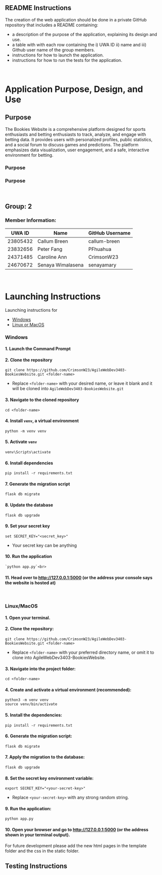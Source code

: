 ## README Instructions
The creation of the web application should be done in a private GitHub repository that includes a README containing:
- a description of the purpose of the application, explaining its design and use.
- a table with with each row containing the i) UWA ID ii) name and iii) Github user name of the group members.
- instructions for how to launch the application.
- instructions for how to run the tests for the application.
<br>

# Application Purpose, Design, and Use

## Purpose
The Bookies Website is a comprehensive platform designed for sports enthusiasts and betting enthusiasts to track, analyze, and engage with betting data. It provides users with personalized profiles, public statistics, and a social forum to discuss games and predictions. The platform emphasizes data visualization, user engagement, and a safe, interactive environment for betting.

### Purpose


### Purpose


 
<br>

## Group: 2
### Member Information:
| UWA ID  | Name             | GitHub Username |
|---------|------------------|-----------------|
|23805432 |Callum Breen      |callum-breen     |
|23832656 |Peter Fang        |PFhuahua         |
|24371485 |Caroline Ann      |CrimsonW23       |
|24670672 |Senaya Wimalasena |senayamary       |
<br>

# Launching Instructions
Launching instructions for
- [Windows](#windows)
- [Linux or MacOS](#linuxmacos)

### Windows<br>
#### 1. Launch the Command Prompt<br>

#### 2. Clone the repository<br>
   `git clone https://github.com/CrimsonW23/AgileWebDev3403-BookiesWebsite.git <folder-name>`<br>
   - Replace `<folder-name>` with your desired name, or leave it blank and it will be cloned into `AgileWebDev3403-BookiesWebsite.git`<br>
   
#### 3. Navigate to the cloned repository<br>
   `cd <folder-name>`<br>
   
#### 4. Install `venv`, a virtual environment<br>
   `python -m venv venv`<br>

#### 5. Activate `venv`<br>
   `venv\Scripts\activate`<br>
  
#### 6. Install dependencies<br>
   `pip install -r requirements.txt`<br>

#### 7. Generate the migration script<br>
   `flask db migrate`<br>

#### 8. Update the database<br>
   `flask db upgrade`<br>

#### 9. Set your secret key<br>
   `set SECRET_KEY="<secret_key>"`<br>
   - Your secret key can be anything<br>
   
#### 10. Run the application<br>
    `python app.py`<br>

#### 11. Head over to http://127.0.0.1:5000 (or the address your console says the website is hosted at)<br>

<br>

### Linux/MacOS
#### 1. Open your terminal.

#### 2. Clone the repository: <br>
   `git clone https://github.com/CrimsonW23/AgileWebDev3403-BookiesWebsite.git <folder-name>` <br>
   - Replace `<folder-name>` with your preferred directory name, or omit it to clone into AgileWebDev3403-BookiesWebsite.

#### 3. Navigate into the project folder:<br>
   `cd <folder-name>` <br>
   
#### 4. Create and activate a virtual environment (recommended):<br>
   ```
   python3 -m venv venv
   source venv/bin/activate
   ```
   
#### 5. Install the dependencies:<br>
   `pip install -r requirements.txt`<br>
   
#### 6. Generate the migration script:<br>
   `flask db migrate`<br>
   
#### 7. Apply the migration to the database:<br>
   `flask db upgrade` <br>
   
#### 8. Set the secret key environment variable:<br>
   `export SECRET_KEY="<your-secret-key>"`<br>
   - Replace `<your-secret-key>` with any strong random string.<br>

#### 9. Run the application:<br>
   `python app.py`<br>

#### 10. Open your browser and go to http://127.0.0.1:5000 (or the address shown in your terminal output).<br>

For future development please add the new html pages in the template folder and the css in the static folder.
<br>

## Testing Instructions
<br>
